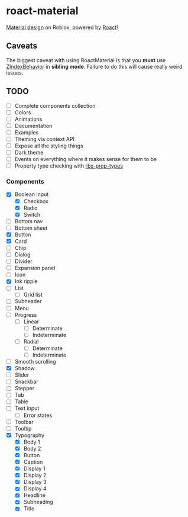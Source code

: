 # roact-material
[Material design](https://material.io/) on Roblox, powered by [Roact](https://github.com/Roblox/Roact)!

## Caveats

The biggest caveat with using RoactMaterial is that you **must** use [ZIndexBehavior](http://wiki.roblox.com/index.php?title=API:Class/LayerCollector/ZIndexBehavior) in **sibling mode**. Failure to do this will cause really weird issues.

## TODO

- [ ] Complete components collection
- [ ] Colors
- [ ] Animations
- [ ] Documentation
- [ ] Examples
- [ ] Theming via context API
- [ ] Expose all the styling things
- [ ] Dark theme
- [ ] Events on everything where it makes sense for them to be
- [ ] Property type checking with [rbx-prop-types](https://github.com/AmaranthineCodices/rbx-prop-types)

### Components

- [x] Boolean input
    - [x] Checkbox
    - [x] Radio
    - [x] Switch
- [ ] Bottom nav
- [ ] Bottom sheet
- [x] Button
- [x] Card
- [ ] Chip
- [ ] Dialog
- [ ] Divider
- [ ] Expansion panel
- [ ] Icon
- [x] Ink ripple
- [ ] List
    - [ ] Grid list
- [ ] Subheader
- [ ] Menu
- [ ] Progress
    - [ ] Linear
        - [ ] Determinate
        - [ ] Indeterminate
    - [ ] Radial
        - [ ] Determinate
        - [ ] Indeterminate
- [ ] Smooth scrolling
- [x] Shadow
- [ ] Slider
- [ ] Snackbar
- [ ] Stepper
- [ ] Tab
- [ ] Table
- [ ] Text input
  - [ ] Error states
- [ ] Toolbar
- [ ] Tooltip
- [x] Typography
    - [x] Body 1
    - [x] Body 2
    - [x] Button
    - [x] Caption
    - [x] Display 1
    - [x] Display 2
    - [x] Display 3
    - [x] Display 4
    - [x] Headline
    - [x] Subheading
    - [x] Title
